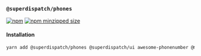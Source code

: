 ### `@superdispatch/phones`

[![npm](https://img.shields.io/npm/v/@superdispatch/phones)](https://www.npmjs.com/package/@superdispatch/phones)
[![npm minzipped size](https://img.shields.io/bundlephobia/minzip/@superdispatch/phones.svg)](https://bundlephobia.com/result?p=@superdispatch/phones)

#### Installation

```bash
yarn add @superdispatch/phones @superdispatch/ui awesome-phonenumber @material-ui/core @material-ui/icons
```
